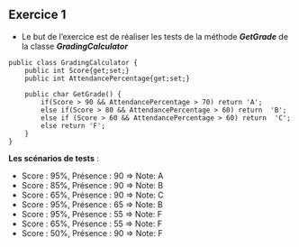 ## Exercice 1
- Le but de l’exercice est de réaliser les tests de la méthode ***GetGrade*** de la classe ***GradingCalculator***

```
public class GradingCalculator {
    public int Score{get;set;}
    public int AttendancePercentage{get;set;}
    
    public char GetGrade() {
        if(Score > 90 && AttendancePercentage > 70) return 'A';
        else if(Score > 80 && AttendancePercentage > 60) return  'B';
        else if (Score > 60 && AttendancePercentage > 60) return  'C';
        else return 'F';
    }
}
```
**Les scénarios de tests** :

- Score : 95%, Présence : 90 => Note: A
- Score : 85%, Présence : 90 => Note: B
- Score : 65%, Présence : 90 => Note: C
- Score : 95%, Présence : 65 => Note: B
- Score : 95%, Présence : 55 => Note: F
- Score : 65%, Présence : 55 => Note: F
- Score : 50%, Présence : 90 => Note: F